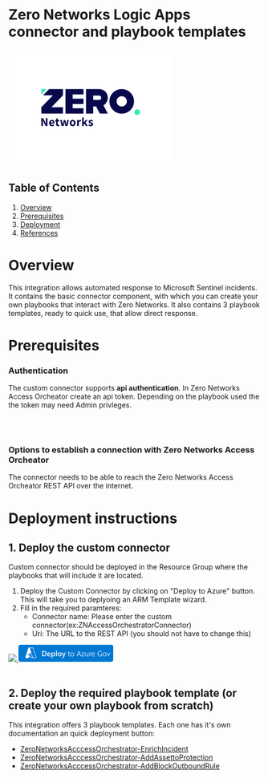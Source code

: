 # Zero Networks Logic Apps connector and playbook templates

![Zero Networks](./Images/ZeroNetworks.png)<br>

## Table of Contents

1. [Overview](#overview)
1. [Prerequisites](#prerequisites)
1. [Deployment](#deployment)
1. [References](#references)


<a name="overview"></a>

# Overview
This integration allows automated response to Microsoft Sentinel incidents. It contains the basic connector component, with which you can create your own playbooks that interact with Zero Networks.  It also contains 3 playbook templates, ready to quick use, that allow direct response.

<a name="prerequisites"></a>

# Prerequisites

### Authentication
The custom connector supports **api authentication**. In Zero Networks Access Orcheator create an api token. Depending on the playbook used the the token may need Admin privleges.

<br><br>
### Options to establish a connection with Zero Networks Access Orcheator
The connector needs to be able to reach the Zero Networks Access Orcheator REST API over the internet.

<a name="deployment"></a>

# Deployment instructions

## 1. Deploy the custom connector

Custom connector should be deployed in the Resource Group where the playbooks that will include it are located.
<br>

1. Deploy the Custom Connector by clicking on "Deploy to Azure" button. This will take you to deplyoing an ARM Template wizard.
2. Fill in the required paramteres:
    * Connector name: Please enter the custom connector(ex:ZNAccessOrchestratorConnector)
    * Uri: The URL to the REST API (you should not have to change this)

<a href="https://portal.azure.com/#create/Microsoft.Template/uri/https%3A%2F%2Fraw.githubusercontent.com%2FAzure%2FAzure-Sentinel%2Fmaster%2FPlaybooks%2FZeroNetworks%2FCustomConnector%2Fazuredeploy.json" target="_blank">
    <img src="https://aka.ms/deploytoazurebutton"/>
</a>

<a href="https://portal.azure.us/#create/Microsoft.Template/uri/https%3A%2F%2Fraw.githubusercontent.com%2FAzure%2FAzure-Sentinel%2Fmaster%2FPlaybooks%2FZeroNetworks%2FCustomConnector%2Fazuredeploy.json" target="_blank">
   <img src="https://raw.githubusercontent.com/Azure/azure-quickstart-templates/master/1-CONTRIBUTION-GUIDE/images/deploytoazuregov.png"/>    
</a>
<br><br>

## 2. Deploy the required playbook template (or create your own playbook from scratch)
This integration offers 3 playbook templates. Each one has it's own documentation an quick deployment button:
* [ZeroNetworksAcccessOrchestrator-EnrichIncident](./ZeroNetworksAcccessOrchestrator-EnrichIncident#deployment-instructions)
* [ZeroNetworksAcccessOrchestrator-AddAssettoProtection](./ZeroNetworksAcccessOrchestrator-AddAssettoProtection#deployment-instructions)
* [ZeroNetworksAcccessOrchestrator-AddBlockOutboundRule](./ZeroNetworksAcccessOrchestrator-AddBlockOutboundRule#deployment-instructions)
